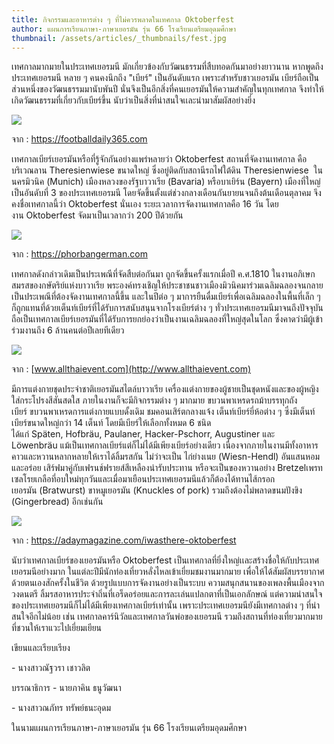 ```yaml
---
title: กิจกรรมและอาหารต่าง ๆ ที่ไม่ควรพลาดในเทศกาล Oktoberfest
author: แผนการเรียนภาษา-ภาษาเยอรมัน รุ่น 66 โรงเรียนเตรียมอุดมศึกษา
thumbnail: /assets/articles/_thumbnails/fest.jpg
---
```


เทศกาลมากมายในประเทศเยอรมนี
มักเกี่ยวข้องกับวัฒนธรรมที่สืบทอดกันมาอย่างยาวนาน หากพูดถึงประเทศเยอรมนี
หลาย ๆ คนคงนึกถึง "เบียร์" เป็นอันดับแรก เพราะสำหรับชาวเยอรมัน
เบียร์ถือเป็นส่วนหนึ่งของวัฒนธรรมมานับพันปี
นั่นจึงเป็นอีกสิ่งที่คนเยอรมันให้ความสำคัญในทุกเทศกาล
จึงทำให้เกิดวัฒนธรรมที่เกี่ยวกับเบียร์ขึ้น
นับว่าเป็นสิ่งที่น่าสนใจเเละน่ามาสัมผัสอย่างยิ่ง

![](/assets/articles/กิจกรรมและอาหารต่าง-ๆ-ที่ไม่ควรพลาดในเทศกาล-Oktoberfest/media/image1.jpg)

จาก : <https://footballdaily365.com>

เทศกาลเบียร์เยอรมันหรือที่รู้จักกันอย่างแพร่หลายว่า Oktoberfest
สถานที่จัดงานเทศกาล คือ บริเวณลาน Theresienwiese ขนาดใหญ่
ซึ่งอยู่ติดกับสถานีรถไฟใต้ดิน Theresienwiese
 ในนครมิวนิค (Munich) เมืองหลวงของรัฐบาวาเรีย (Bavaria) หรือบาเยิร์น
(Bayern)
เมืองที่ใหญ่เป็นอันดับที่ 3 ของประเทศเยอรมนี โดยจัดขึ้นตั้งแต่ช่วงกลางเดือนกันยายนจนถึงต้นเดือนตุลาคม
จึงคงชื่อเทศกาลนี้ว่า Oktoberfest นั่นเอง
ระยะเวลาการจัดงานเทศกาลคือ 16 วัน
โดยงาน Oktoberfest จัดมาเป็นเวลากว่า 200 ปีด้วยกัน

![](/assets/articles/กิจกรรมและอาหารต่าง-ๆ-ที่ไม่ควรพลาดในเทศกาล-Oktoberfest/media/image2.jpg)

จาก : <https://phorbangerman.com>

เทศกาลดังกล่าวเดิมเป็นประเพณีที่จัดสืบต่อกันมา
ถูกจัดขึ้นครั้งแรกเมื่อปี ค.ศ.1810 ในงานอภิเษกสมรสของกษัตริย์แห่งบาวาเรีย
พระองค์ทรงเชิญให้ประชาชนชาวเมืองมิวนิคมาร่วมเฉลิมฉลองจนกลายเป็นประเพณีที่ต้องจัดงานเทศกาลนี้ขึ้น
และในปีต่อ ๆ มาการยืนดื่มเบียร์เพื่อเฉลิมฉลองในพื้นที่เล็ก ๆ
ก็ถูกแทนที่ด้วยเต็นท์เบียร์ที่ได้รับการสนับสนุนจากโรงเบียร์ต่าง ๆ
ทั่วประเทศเยอรมนีมาจนถึงปัจจุบัน
ถือเป็นเทศกาลเบียร์เยอรมันที่ได้รับการยกย่องว่าเป็นงานเฉลิมฉลองที่ใหญ่สุดในโลก
ซึ่งคาดว่ามีผู้เข้าร่วมงานถึง 6 ล้านคนต่อปีเลยทีเดียว

![](/assets/articles/กิจกรรมและอาหารต่าง-ๆ-ที่ไม่ควรพลาดในเทศกาล-Oktoberfest/media/image3.jpeg)

จาก : [www.allthaievent.com](http://www.allthaievent.com)

มีการแต่งกายชุดประจำชาติเยอรมันสไตล์บาวาเรีย
เครื่องแต่งกายของผู้ชายเป็นชุดหนังและของผู้หญิงใส่กระโปรงสีสันสดใส
ภายในงานก็จะมีกิจกรรมต่าง ๆ มากมาย
ขบวนพาเหรดรถม้าบรรทุกถังเบียร์ ขบวนพาเหรดการแต่งกายแบบดั้งเดิม
ชมคอนเสิร์ตกลางแจ้ง เต็นท์เบียร์ยี่ห้อต่าง ๆ
ซึ่งมีเต็นท์เบียร์ขนาดใหญ่กว่า 14 เต็นท์
โดยมีเบียร์ให้เลือกทั้งหมด 6 ชนิด ได้แก่ Späten, Hofbräu, Paulaner,
Hacker-Pschorr, Augustiner และ
Löwenbräu แม้เป็นเทศกาลเบียร์แต่ก็ไม่ได้มีเพียงเบียร์อย่างเดียว
เนื่องจากภายในงานมีทั้งอาหารคาวและหวานหลากหลายให้เราได้ลิ้มรสกัน
ไม่ว่าจะเป็น ไก่ย่างเนย (Wiesn-Hendl) อันแสนหอมและอร่อย
เสิร์ฟมาคู่กับเฟรนช์ฟรายส์สีเหลืองน่ารับประทาน หรือจะเป็นของหวานอย่าง
Bretzelเพรทเซลโรยเกลือที่อบใหม่ทุกวันและเมื่อมาเยือนประเทศเยอรมนีแล้วก็ต้องได้ทานไส้กรอกเยอรมัน (Bratwurst) ขาหมูเยอรมัน (Knuckles
of pork) รวมถึงต้องไม่พลาดขนมปังขิง (Gingerbread) อีกเช่นกัน

![](/assets/articles/กิจกรรมและอาหารต่าง-ๆ-ที่ไม่ควรพลาดในเทศกาล-Oktoberfest/media/image4.jpg)

จาก : <https://adaymagazine.com/iwasthere-oktoberfest>

นับว่าเทศกาลเบียร์ของเยอรมันหรือ Oktoberfest เป็นเทศกาลที่ยิ่งใหญ่เเละสร้างชื่อให้กับประเทศเยอรมนีอย่างมาก ในแต่ละปีมีนักท่องเที่ยวหลั่งไหลเข้าเยี่ยมชมงานมากมาย
เพื่อให้ได้สัมผัสบรรยากาศด้วยตนเองสักครั้งในชีวิต
ด้วยรูปแบบการจัดงานอย่างเป็นระบบ ความสนุกสนานของเพลงพื้นเมืองจากวงดนตรี
ลิ้มรสอาหารประจำถิ่นที่เอร็ดอร่อยและการละเล่นแปลกตาที่เป็นเอกลักษณ์
แต่ความน่าสนใจของประเทศเยอรมนีก็ไม่ได้มีเพียงเทศกาลเบียร์เท่านั้น
เพราะประเทศเยอรมนียังมีเทศกาลต่าง ๆ ที่น่าสนใจอีกไม่น้อย เช่น
เทศกาลคาร์นิวัลและเทศกาลวันพ่อของเยอรมนี รวมถึงสถานที่ท่องเที่ยวมากมายที่ชวนให้เราแวะไปเยี่ยมเยียน

เขียนและเรียบเรียง

\- นางสาวณัฐวรา เชาวลิต

บรรณาธิการ - นายภาคิน ธนูวัฒนา

\- นางสาวณภัทร ทรัพย์ธนะอุดม

ในนามแผนการเรียนภาษา-ภาษาเยอรมัน รุ่น 66 โรงเรียนเตรียมอุดมศึกษา
